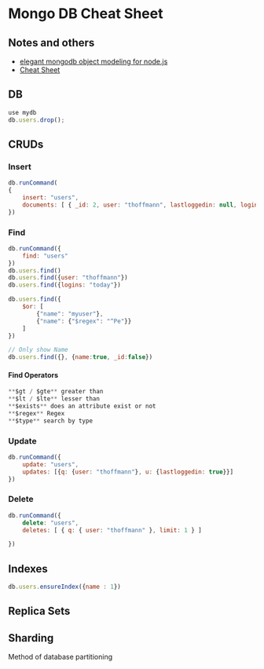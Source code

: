 # Mongo DB Cheat Sheet

## Notes and others

- [elegant mongodb object modeling for node.js](http://mongoosejs.com)
- [Cheat Sheet](https://blog.codecentric.de/files/2012/12/MongoDB-CheatSheet-v1_0.pdf)

## DB

```javascript
use mydb
db.users.drop();
```
## CRUDs

### Insert
```javascript
db.runCommand(
{
	insert: "users",
	documents: [ { _id: 2, user: "thoffmann", lastloggedin: null, logins: ["today", "yesterday"] } ]
})
```
### Find
```javascript
db.runCommand({
	find: "users"
})
db.users.find()
db.users.find({user: "thoffmann"})
db.users.find({logins: "today"})

db.users.find({
	$or: [
		{"name": "myuser"},
		{"name": {"$regex": "^Pe"}}
	]
})

// Only show Name
db.users.find({}, {name:true, _id:false})
```

#### Find Operators
```javascript
**$gt / $gte** greater than
**$lt / $lte** lesser than
**$exists** does an attribute exist or not
**$regex** Regex
**$type** search by type
```

### Update
```javascript
db.runCommand({
	update: "users",
	updates: [{q: {user: "thoffmann"}, u: {lastloggedin: true}}]
})
```
### Delete
```javascript
db.runCommand({
	delete: "users",
	deletes: [ { q: { user: "thoffmann" }, limit: 1 } ]

})
```

## Indexes
```javascript
db.users.ensureIndex({name : 1})
```

## Replica Sets

## Sharding
Method of database partitioning